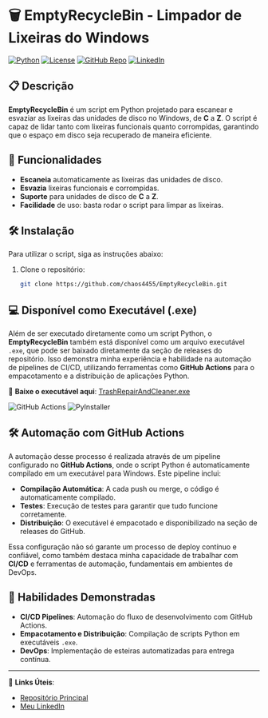 # 🗑️ EmptyRecycleBin - Limpador de Lixeiras do Windows

[![Python](https://img.shields.io/badge/Python-3.8%2B-blue)](https://www.python.org/)
[![License](https://img.shields.io/badge/License-MIT-green)](./LICENSE)
[![GitHub Repo](https://img.shields.io/badge/GitHub-chaos4455-blue)](https://github.com/chaos4455/)
[![LinkedIn](https://img.shields.io/badge/LinkedIn-Elias%20Andrade-blue)](https://www.linkedin.com/in/itilmgf/)

## 📋 Descrição

**EmptyRecycleBin** é um script em Python projetado para escanear e esvaziar as lixeiras das unidades de disco no Windows, de **C** a **Z**. O script é capaz de lidar tanto com lixeiras funcionais quanto corrompidas, garantindo que o espaço em disco seja recuperado de maneira eficiente.

## 🚀 Funcionalidades

- **Escaneia** automaticamente as lixeiras das unidades de disco.
- **Esvazia** lixeiras funcionais e corrompidas.
- **Suporte** para unidades de disco de **C** a **Z**.
- **Facilidade** de uso: basta rodar o script para limpar as lixeiras.

## 🛠️ Instalação

Para utilizar o script, siga as instruções abaixo:

1. Clone o repositório:
   ```bash
   git clone https://github.com/chaos4455/EmptyRecycleBin.git
   
## 💻 Disponível como Executável (.exe)

Além de ser executado diretamente como um script Python, o **EmptyRecycleBin** também está disponível como um arquivo executável `.exe`, que pode ser baixado diretamente da seção de releases do repositório. Isso demonstra minha experiência e habilidade na automação de pipelines de CI/CD, utilizando ferramentas como **GitHub Actions** para o empacotamento e a distribuição de aplicações Python.

🔗 **Baixe o executável aqui**: [TrashRepairAndCleaner.exe](https://github.com/chaos4455/TrashRepairAndCleaner/releases)

![GitHub Actions](https://img.shields.io/badge/GitHub_Actions-CI%2FCD-orange?logo=github-actions&logoColor=white)
![PyInstaller](https://img.shields.io/badge/PyInstaller-Packaging-yellow)

## 🛠️ Automação com GitHub Actions

A automação desse processo é realizada através de um pipeline configurado no **GitHub Actions**, onde o script Python é automaticamente compilado em um executável para Windows. Este pipeline inclui:

- **Compilação Automática**: A cada push ou merge, o código é automaticamente compilado.
- **Testes**: Execução de testes para garantir que tudo funcione corretamente.
- **Distribuição**: O executável é empacotado e disponibilizado na seção de releases do GitHub.

Essa configuração não só garante um processo de deploy contínuo e confiável, como também destaca minha capacidade de trabalhar com **CI/CD** e ferramentas de automação, fundamentais em ambientes de DevOps.

## 🚀 Habilidades Demonstradas

- **CI/CD Pipelines**: Automação do fluxo de desenvolvimento com GitHub Actions.
- **Empacotamento e Distribuição**: Compilação de scripts Python em executáveis `.exe`.
- **DevOps**: Implementação de esteiras automatizadas para entrega contínua.

---

📌 **Links Úteis**:
- [Repositório Principal](https://github.com/chaos4455/)
- [Meu LinkedIn](https://www.linkedin.com/in/itilmgf/)
